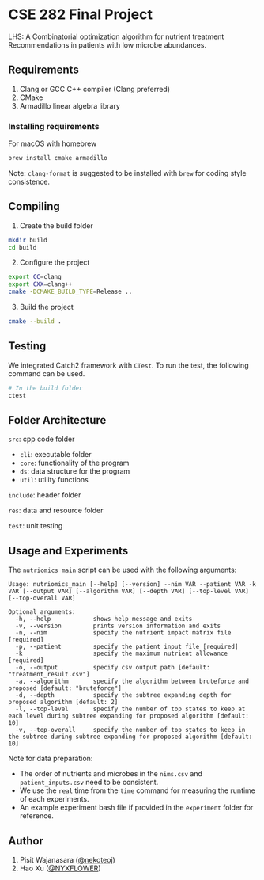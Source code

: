 # CSE 282 Final Project

LHS: A Combinatorial optimization algorithm for nutrient treatment Recommendations in patients with low microbe abundances.

## Requirements

1. Clang or GCC C++ compiler (Clang preferred)
2. CMake
3. Armadillo linear algebra library

### Installing requirements

For macOS with homebrew

```sh
brew install cmake armadillo
```

Note: `clang-format` is suggested to be installed with `brew` for coding style consistence.

## Compiling

1. Create the build folder

```sh
mkdir build
cd build
```

2. Configure the project

```sh
export CC=clang
export CXX=clang++
cmake -DCMAKE_BUILD_TYPE=Release ..
```

3. Build the project

```sh
cmake --build .
```

## Testing

We integrated Catch2 framework with `CTest`. To run the test, the following
command can be used.

```sh
# In the build folder
ctest
```

## Folder Architecture

`src`: cpp code folder

- `cli`: executable folder 
- `core`: functionality of the program
- `ds`: data structure for the program
- `util`: utility functions

`include`: header folder

`res`: data and resource folder

`test`: unit testing

## Usage and Experiments

The `nutriomics main` script can be used with the following arguments:

```shell
Usage: nutriomics_main [--help] [--version] --nim VAR --patient VAR -k VAR [--output VAR] [--algorithm VAR] [--depth VAR] [--top-level VAR] [--top-overall VAR]

Optional arguments:
  -h, --help            shows help message and exits 
  -v, --version         prints version information and exits 
  -n, --nim             specify the nutrient impact matrix file [required]
  -p, --patient         specify the patient input file [required]
  -k                    specify the maximum nutrient allowance [required]
  -o, --output          specify csv output path [default: "treatment_result.csv"]
  -a, --algorithm       specify the algorithm between bruteforce and proposed [default: "bruteforce"]
  -d, --depth           specify the subtree expanding depth for proposed algorithm [default: 2]
  -l, --top-level       specify the number of top states to keep at each level during subtree expanding for proposed algorithm [default: 10]
  -v, --top-overall     specify the number of top states to keep in the subtree during subtree expanding for proposed algorithm [default: 10]
```

Note for data preparation:

- The order of nutrients and microbes in the `nims.csv` and `patient_inputs.csv` need to be consistent.
- We use the `real` time from the `time` command for measuring the runtime of each experiments.
- An example experiment bash file if provided in the `experiment` folder for reference.

## Author

1. Pisit Wajanasara ([@nekoteoj](https://github.com/nekoteoj))
2. Hao Xu ([@NYXFLOWER](https://github.com/NYXFLOWER))
